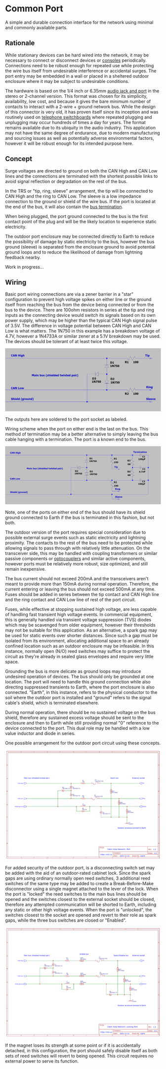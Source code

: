 # Common Port

A simple and durable connection interface for the network using minimal and commonly available parts.

## Rationale

While stationary devices can be hard wired into the network, it may be necessary to connect or disconnect devices or [consoles](https://github.com/cypnk/Cabin-Life/tree/master/Cabin%20Area%20Network/Console) periodically. Connections need to be robust enough for repeated use while protecting the wire bus itself from undesirable interference or accidental surges. The port entry may be embedded in a wall or placed in a sheltered outdoor enclosure where it may be subject to undesirable conditions.

The hardware is based on the 1/4 inch or 6.35mm [audio jack and port](https://en.wikipedia.org/wiki/Phone_connector_(audio)) in the stereo or 2-channel version. This format was chosen for its simplicity, availability, low cost, and because it gives the bare minimum number of contacts to interact with a 2-wire + ground network bus. While the design of this connector is very old, it has proven itself since its inception and was routinely used on [telephone switchboards](https://en.wikipedia.org/wiki/Telephone_switchboard) where repeated plugging and unplugging may occur hundreds of times a day for years. The format remains available due to its ubiquity in the audio industry. This application may not have the same degree of endurance, due to modern manufacturing and sourcing issues as well as potentially adverse environmental factors, however it will be robust enough for its intended purpose here.

## Concept

Surge voltages are directed to ground on both the CAN High and CAN Low lines and the connections are terminated with the shortest possible links to avoid signal reflection or degradation on the rest of the bus.

In the TRS or "tip, ring, sleeve" arrangement, the tip will be connected to CAN High and the ring to CAN Low. The sleeve is a low impedance connection to the ground or shield of the wire bus. If the port is located at the end of the bus, it will also contain the [bus termination](https://github.com/cypnk/Cabin-Life/tree/master/Cabin%20Area%20Network#wiring). 

When being plugged, the port ground connected to the bus is the first contact point of the plug and will be the likely location to experience static electricity.

The outdoor port enclosure may be connected directly to Earth to reduce the possibility of damage by static electricity to the bus, however the bus ground (sleeve) is separated from the enclosure ground to avoid potential ground loops and to reduce the likelihood of damage from lightning feedback nearby.

Work in progress...

## Wiring

Basic port wiring connections are via a zener barrier in a "star" configuration to prevent high voltage spikes on either line or the ground itself from reaching the bus from the device being connected or from the bus to the device. There are 100ohm resistors in series at the tip and ring inputs as the connecting device would switch its signals based on its own power supply, which may be higher than the typical CAN High signal pulse of 3.5V. The difference in voltage potential between CAN High and CAN Low is what matters. The 1N750 in this example has a breakdown voltage of 4.7V, however a 1N4733A or similar zener at a 5.1V breakdown may be used. The devices should be tolerant of at least twice this voltage.

![port wiring](https://github.com/cypnk/Cabin-Life/blob/master/Cabin%20Area%20Network/Common%20Port/portwiring.png)

The outputs here are soldered to the port socket as labeled.

Wiring scheme when the port on either end is the last on the bus. This method of termination may be a better alternative to simply leaving the bus cable hanging with a termination. The port is a known end to the bus.

![port wiring](https://github.com/cypnk/Cabin-Life/blob/master/Cabin%20Area%20Network/Common%20Port/portwiringtermination.png)

Note, one of the ports on either end of the bus should have its shield ground connected to Earth if the bus is terminated in this fashion, but not both.

The outdoor version of the port requires special consideration due to possible external surge events such as static electricity and lightning proximity. The contacts to the rest of the bus need to be protected while allowing signals to pass through with relatively little attenuation. On the transceiver side, this may be handled with coupling transformers or similar passive components or [optocouplers](https://en.wikipedia.org/wiki/Opto-isolator) and similar active components, however ports must be relatively more robust, size optimized, and still remain inexpensive.

The bus current should not exceed 200mA and the transceivers aren't meant to provide more than 150mA during normal operation. Therefore, the current entering or leaving the bus should not exceed 500mA at any time. Fuses should be added in series between the tip contact and CAN High line and the ring contact and CAN Low line of rest of the port circuit.

Fuses, while effective at stopping sustained high voltage, are less capable of handling fast transient high voltage events. In commercial equipment, this is generally handled via transient voltage suppression (TVS) diodes which may be scavenged from older equipment, however their thresholds may not be suitable for this application. As an alternative, a spark gap may be used for static events over shorter distances. Since such a gap must be isolated from its environment, allocating additional space to an already confined location such as an outdoor enclosure may be infeasible. In this instance, normally open (N/O) reed switches may suffice to protect the circuit as they're already in sealed glass envelopes and require very little space.

Grounding the bus is more delicate as ground loops may introduce undesired operation of devices. The bus should only be grounded at one location. The port will need to handle this ground connection while also directing suppressed transients to Earth, where the port enclosure is also connected. "Earth", in this instance, refers to the physical conductor to the soil where the outdoor port is installed and "ground" refers to the signal cable's shield, which is terminated elsewhere.

During normal operation, there should be no sustained voltage on the bus shield, therefore any sustained excess voltage should be sent to the enclosure and then to Earth while still providing normal "0" reference to the device connected to the port. This dual role may be handled with a low value inductor and diode in series.

One possible arrangement for the outdoor port circuit using these concepts.

![protectedport](https://raw.githubusercontent.com/cypnk/Cabin-Life/master/Cabin%20Area%20Network/Common%20Port/protectedport.png)

For added security of the outdoor port, is a disconnecting switch set may be added with the aid of an outdoor-rated cabinet lock. Since the spark gaps are using ordinary normally open reed switches, 3 additional reed switches of the same type may be added to create a Break-Before-Make disconnector using a single magnet attached to the lever of the lock. When the port is "locked" the reed switches to the main bus lines should be opened and the switches closest to the external socket should be closed, therefore any attempted communication will be shorted to Earth, including any static or other high voltage events. When the port is "unlocked", the switches closest to the socket are opened and revert to their role as spark gaps, while the three bus switches are closed or "Enabled".

![protectedport](https://raw.githubusercontent.com/cypnk/Cabin-Life/master/Cabin%20Area%20Network/Common%20Port/lockingport.png)

If the magnet loses its strength at some point or if it is accidentally detached, in this configuration, the port should safely disable itself as both sets of reed switches will revert to being opened. This circuit requires no external power to serve its function.
